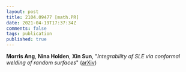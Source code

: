 ```yaml
---
layout: post
title: 2104.09477 [math.PR]
date: 2021-04-19T17:37:34Z
comments: false
tags: publication
published: true
---
```


<b>Morris Ang</b>, <b>Nina Holden</b>, <b>Xin Sun</b>, "<i>Integrability of SLE via conformal welding of random surfaces</i>" ([arXiv](http://arxiv.org/abs/2104.09477v2))
